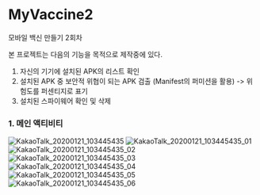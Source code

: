 # MyVaccine2
모바일 백신 만들기 2회차

본 프로젝트는 다음의 기능을 목적으로 제작중에 있다.

1. 자신의 기기에 설치된 APK의 리스트 확인
2. 설치된 APK 중 보안적 위협이 되는 APK 검출 (Manifest의 퍼미션을 활용)
    -> 위험도를 퍼센티지로 표기
3. 설치된 스파이웨어 확인 및 삭제

### 1. 메인 액티비티
![KakaoTalk_20200121_103445435](https://user-images.githubusercontent.com/44552228/72768203-f0dc6700-3c39-11ea-86fc-4ece7c64f576.png)
![KakaoTalk_20200121_103445435_01](https://user-images.githubusercontent.com/44552228/72768204-f0dc6700-3c39-11ea-8dda-a6b978add2f6.png)
![KakaoTalk_20200121_103445435_02](https://user-images.githubusercontent.com/44552228/72768206-f174fd80-3c39-11ea-90e4-544ffa4baa27.png)
![KakaoTalk_20200121_103445435_03](https://user-images.githubusercontent.com/44552228/72768207-f174fd80-3c39-11ea-9df7-07f4393cccff.png)
![KakaoTalk_20200121_103445435_04](https://user-images.githubusercontent.com/44552228/72768208-f174fd80-3c39-11ea-979b-301841222899.png)
![KakaoTalk_20200121_103445435_05](https://user-images.githubusercontent.com/44552228/72768209-f174fd80-3c39-11ea-8d5c-377520edddf9.png)
![KakaoTalk_20200121_103445435_06](https://user-images.githubusercontent.com/44552228/72768210-f20d9400-3c39-11ea-8bad-557e8c929036.png)
